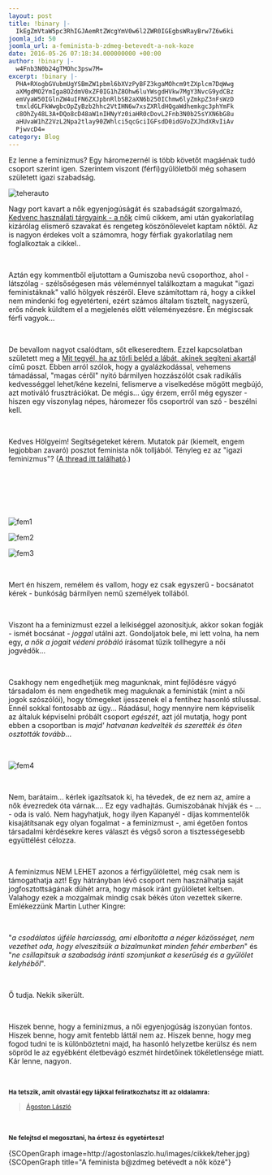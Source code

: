 ```yaml
---
layout: post
title: !binary |-
  IkEgZmVtaW5pc3RhIGJAemRtZWcgYmV0w6l2ZWR0IGEgbsWRayBrw7Z6w6ki
joomla_id: 50
joomla_url: a-feminista-b-zdmeg-betevedt-a-nok-koze
date: 2016-05-26 07:18:34.000000000 +00:00
author: !binary |-
  w4Fnb3N0b24gTMOhc3psw7M=
excerpt: !binary |-
  PHA+RXogbGVubmUgYSBmZW1pbml6bXVzPyBFZ3kgaMOhcm9tZXplcm7DqWwg
  aXMgdMO2YmIga8O2dmV0xZF0IG1hZ8Ohw6luYWsgdHVkw7MgY3NvcG9ydCBz
  emVyaW50IGlnZW4uIFN6ZXJpbnRlbSB2aXN6b250IChmw6lyZmkpZ3nFsWzD
  tmxldGLFkWwgbcOpZyBzb2hhc2VtIHN6w7xsZXRldHQgaWdhemkgc3phYmFk
  c8OhZy48L3A+DQo8cD48aW1nIHNyYz0iaHR0cDovL2Fnb3N0b25sYXN6bG8u
  aHUvaW1hZ2VzL2Npa2tlay90ZWhlci5qcGciIGFsdD0idGVoZXJhdXRvIiAv
  PjwvcD4=
category: Blog
---
```

<p>Ez lenne a feminizmus? Egy háromezernél is több követőt magáénak tudó csoport szerint igen. Szerintem viszont (férfi)gyűlöletből még sohasem született igazi szabadság.</p>
<p><img src="http://agostonlaszlo.hu/images/cikkek/teher.jpg" alt="teherauto" /></p>

<p>Nagy port kavart a nők egyenjogúságát és szabadságát szorgalmazó, <a href="http://agostonlaszlo.hu/en/blog/46-kedvenc-hasznalati-targyaink-a-nok" target="_blank">Kedvenc használati tárgyaink - a nők</a> című cikkem, ami után gyakorlatilag kizárólag elismerő szavakat és rengeteg köszönőlevelet kaptam nőktől. Az is nagyon érdekes volt a számomra, hogy férfiak gyakorlatilag nem foglalkoztak a cikkel..</p>
<p>&nbsp;</p>
<p>Aztán egy kommentből eljutottam a Gumiszoba nevű csoporthoz, ahol - látszólag - szélsőségesen más véleménnyel találkoztam a magukat "igazi feministáknak" valló hölgyek részéről. Eleve számítottam rá, hogy a cikkel nem mindenki fog egyetérteni, ezért számos általam tisztelt, nagyszerű, erős nőnek küldtem el a megjelenés előtt véleményezésre. Én mégiscsak férfi vagyok...</p>
<p>&nbsp;</p>
<p>De bevallom nagyot csalódtam, sőt elkeseredtem. Ezzel kapcsolatban született meg a <a href="http://agostonlaszlo.hu/hu/blog/49-mit-tegyel-ha-az-torli-beled-a-labat-akinek-segiteni-akartal" target="_blank">Mit tegyél, ha az törli beléd a lábát, akinek segíteni akartá</a>l című poszt. Ebben arról szólok, hogy a gyalázkodással, vehemens támadással, "magas céről" nyitó bármilyen hozzászólót csak radikális kedvességgel lehet/kéne kezelni, felismerve a viselkedése mögött megbújó, azt motiváló frusztrációkat. De mégis... úgy érzem, erről még egyszer - hiszen egy viszonylag népes, háromezer fős csoportról van szó - beszélni kell.</p>
<p>&nbsp;</p>
<p>Kedves Hölgyeim! Segítségeteket kérem. Mutatok pár (kiemelt, engem legjobban zavaró) posztot feminista nők tolljából. Tényleg ez az "igazi feminizmus"? (<a href="https://www.facebook.com/permalink.php?story_fbid=984235504995902&amp;id=486052054814252" target="_blank">A thread itt található</a>.)</p>
<p>&nbsp;</p>
<p>&nbsp;</p>
<p>&nbsp;</p>
<p><img src="http://agostonlaszlo.hu/images/cikkek/fem1.jpg" alt="fem1" /></p>
<p><img src="http://agostonlaszlo.hu/images/cikkek/fem2.jpg" alt="fem2" /></p>
<p><img src="http://agostonlaszlo.hu/images/cikkek/fem3.jpg" alt="fem3" /></p>
<p>&nbsp;</p>
<p>Mert én hiszem, remélem és vallom, hogy ez csak egyszerű - bocsánatot kérek - bunkóság bármilyen nemű személyek tollából.</p>
<p>&nbsp;</p>
<p>Viszont ha a feminizmust ezzel a lelkiséggel azonosítjuk, akkor sokan fogják - ismét bocsánat - <em>joggal</em> utálni azt. Gondoljatok bele, mi lett volna, ha nem egy, <em>a nők a jogait védeni próbáló</em> írásomat tűzik tollhegyre a női jogvédők...</p>
<p>&nbsp;</p>
<p>Csakhogy nem engedhetjük meg magunknak, mint fejlődésre vágyó társadalom és nem engedhetik meg maguknak a feministák (mint a női jogok szószólói), hogy tömegeket ijesszenek el a fentihez hasonló stílussal. Ennél sokkal fontosabb az ügy... Ráadásul, hogy mennyire nem képviselik az általuk képviselni próbált csoport <em>egészét</em>, azt jól mutatja, hogy pont ebben a csoportban is <em>majd' hatvanan kedvelték és szerették és öten osztották tovább</em>...</p>
<p>&nbsp;</p>
<p><img src="http://agostonlaszlo.hu/images/cikkek/fem4.jpg" alt="fem4" /></p>
<p>&nbsp;</p>
<p>Nem, barátaim... kérlek igazítsatok ki, ha tévedek, de ez nem az, amire a nők évezredek óta várnak.... Ez egy vadhajtás. Gumiszobának hívják és - ... - oda is való. Nem hagyhatjuk, hogy ilyen&nbsp;Kapanyél - díjas<strong>&nbsp;</strong>kommentelők kisajátítsanak egy olyan fogalmat - a feminizmust -, ami égetően fontos társadalmi kérdésekre keres választ és végső soron a tisztességesebb együttélést célozza.</p>
<p>&nbsp;</p>
<p>A feminizmus NEM LEHET azonos a férfigyűlölettel, még csak nem is támogathatja azt! Egy hátrányban lévő csoport nem használhatja saját jogfosztottságának dühét arra, hogy mások iránt gyűlöletet keltsen. Valahogy ezek a mozgalmak mindig csak békés úton vezettek sikerre. Emlékezzünk Martin Luther Kingre:</p>
<p>&nbsp;</p>
<p>"<em>a csodálatos újféle harciasság, ami elborította a néger közösséget, nem vezethet oda, hogy elveszítsük a bizalmunkat minden fehér emberben</em>" és "<em>ne csillapítsuk a szabadság iránti szomjunkat a keserűség és a gyűlölet kelyhéből</em>".</p>
<p>&nbsp;</p>
<p>Ő tudja. Nekik sikerült.</p>
<p>&nbsp;</p>
<p>Hiszek benne, hogy a feminizmus, a női egyenjogúság iszonyúan fontos. Hiszek benne, hogy amit fentebb láttál nem az. Hiszek benne, hogy meg fogod tudni te is különböztetni majd, ha hasonló helyzetbe kerülsz és nem söpröd le az egyébként életbevágó eszmét hirdetőinek tökéletlensége miatt. Kár lenne, nagyon.</p>
<p>&nbsp;</p>
<p><strong><span style="font-size: 12.16px; line-height: 15.808px;">Ha tetszik, amit olvastál egy&nbsp;</span></strong><strong style="font-size: 12.16px; line-height: 15.808px;">lájkkal feliratkozhatsz itt az oldalamra:</strong></p>
<div class="fb-page" style="font-size: 12.16px; line-height: 15.808px;" data-href="https://www.facebook.com/agostonlaszloartist" data-width="250" data-height="100" data-small-header="false" data-adapt-container-width="false" data-hide-cover="true" data-show-facepile="false">
<div class="fb-xfbml-parse-ignore">
<blockquote cite="https://www.facebook.com/agostonlaszloartist"><a href="https://www.facebook.com/agostonlaszloartist">Ágoston László</a></blockquote>
</div>
</div>
<p>&nbsp;</p>
<p style="font-size: 12.16px; line-height: 15.808px;"><strong>Ne felejtsd el megosztani, ha értesz és egyetértesz!</strong></p>
<p>{SCOpenGraph image=http://agostonlaszlo.hu/images/cikkek/teher.jpg} {SCOpenGraph title="A feminista b@zdmeg betévedt a nők közé"}</p>
